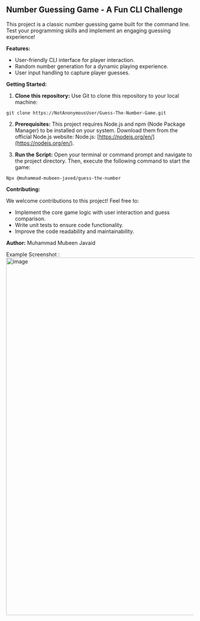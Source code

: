 ## Number Guessing Game - A Fun CLI Challenge

This project is a classic number guessing game built for the command line. Test your programming skills and implement an engaging guessing experience!

**Features:**

* User-friendly CLI interface for player interaction.
* Random number generation for a dynamic playing experience.
* User input handling to capture player guesses.

**Getting Started:**

1. **Clone this repository:** Use Git to clone this repository to your local machine:

```
git clone https://NotAnonymousUser/Guess-The-Number-Game.git
```

2. **Prerequisites:** This project requires Node.js and npm (Node Package Manager) to be installed on your system. Download them from the official Node.js website: Node.js: [https://nodejs.org/en/](https://nodejs.org/en/).

3. **Run the Script:** Open your terminal or command prompt and navigate to the project directory. Then, execute the following command to start the game:

```
Npx @muhammad-mubeen-javed/guess-the-number
```

**Contributing:**

We welcome contributions to this project! Feel free to:

* Implement the core game logic with user interaction and guess comparison.
* Write unit tests to ensure code functionality.
* Improve the code readability and maintainability.

**Author:** Muhammad Mubeen Javaid


Example Screenshot :
<img width="960" alt="image" src="https://github.com/NotAnonymousUser/Guess-The-Number-Game/assets/125754246/45840a27-7585-4a16-8b89-108674055933">
